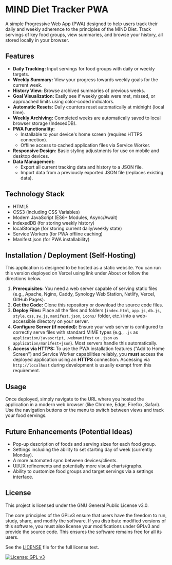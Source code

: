 # MIND Diet Tracker PWA

A simple Progressive Web App (PWA) designed to help users track their daily and weekly adherence to the principles of the MIND Diet. Track servings of key food groups, view summaries, and browse your history, all stored locally in your browser.

## Features

*   **Daily Tracking:** Input servings for food groups with daily or weekly targets.
*   **Weekly Summary:** View your progress towards weekly goals for the current week.
*   **History View:** Browse archived summaries of previous weeks.
*   **Goal Visualization:** Easily see if weekly goals were met, missed, or approached limits using color-coded indicators.
*   **Automatic Resets:** Daily counters reset automatically at midnight (local time).
*   **Weekly Archiving:** Completed weeks are automatically saved to local browser storage (IndexedDB).
*   **PWA Functionality:**
    *   Installable to your device's home screen (requires HTTPS connection).
    *   Offline access to cached application files via Service Worker.
*   **Responsive Design:** Basic styling adjustments for use on mobile and desktop devices.
*   **Data Management:**
    *   Export all current tracking data and history to a JSON file.
    *   Import data from a previously exported JSON file (replaces existing data).



## Technology Stack

*   HTML5
*   CSS3 (including CSS Variables)
*   Modern JavaScript (ES6+ Modules, Async/Await)
*   IndexedDB (for storing weekly history)
*   localStorage (for storing current daily/weekly state)
*   Service Workers (for PWA offline caching)
*   Manifest.json (for PWA installability)

## Installation / Deployment (Self-Hosting)

This application is designed to be hosted as a static website. You can run this version deployed on Vercel using link under About or follow the directions below. 

1.  **Prerequisites:** You need a web server capable of serving static files (e.g., Apache, Nginx, Caddy, Synology Web Station, Netlify, Vercel, GitHub Pages).
2.  **Get the Code:** Clone this repository or download the source code files.
3.  **Deploy Files:** Place all the files and folders (`index.html`, `app.js`, `db.js`, `style.css`, `sw.js`, `manifest.json`, `icons/` folder, etc.) into a web-accessible directory on your server.
4.  **Configure Server (if needed):** Ensure your web server is configured to correctly serve files with standard MIME types (e.g., `.js` as `application/javascript`, `.webmanifest` or `.json` as `application/manifest+json`). Most servers handle this automatically.
5.  **Access via HTTPS:** To use the PWA installation features ("Add to Home Screen") and Service Worker capabilities reliably, you **must** access the deployed application using an **HTTPS** connection. Accessing via `http://localhost` during development is usually exempt from this requirement.

## Usage

Once deployed, simply navigate to the URL where you hosted the application in a modern web browser (like Chrome, Edge, Firefox, Safari). Use the navigation buttons or the menu to switch between views and track your food servings.

## Future Enhancements (Potential Ideas)

*   Pop-up description of foods and serving sizes for each food group. 
*   Settings including the ability to set starting day of week (currently Monday).
*   A more automated sync between devices/clients.
*   UI/UX refinements and potentially more visual charts/graphs.
*   Ability to customize food groups and target servings via a settings interface.

## License

This project is licensed under the GNU General Public License v3.0.

The core principles of the GPLv3 ensure that users have the freedom to run, study, share, and modify the software. If you distribute modified versions of this software, you must also license your modifications under GPLv3 and provide the source code. This ensures the software remains free for all its users.

See the [LICENSE](LICENSE) file for the full license text.

[![License: GPL v3](https://img.shields.io/badge/License-GPLv3-blue.svg)](https://www.gnu.org/licenses/gpl-3.0)